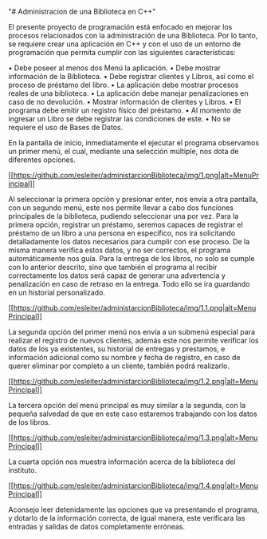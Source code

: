 "# Administracion de una Biblioteca en C++" 

El presente proyecto de programación está enfocado en mejorar los procesos relacionados con la administración de una Biblioteca. Por lo tanto, se requiere crear una aplicación en C++ y con el uso de un entorno de programación que permita cumplir con las siguientes características:
    
• Debe poseer al menos dos Menú la aplicación.
• Debe mostrar información de la Biblioteca.
• Debe registrar clientes y Libros, así como el proceso de préstamo del libro.
• La aplicación debe mostrar procesos reales de una biblioteca.
• La aplicación debe manejar penalizaciones en caso de no devolución.
• Mostrar información de clientes y Libros.
• El programa debe emitir un registro físico del préstamo.
• Al momento de ingresar un Libro se debe registrar las condiciones de este.
• No se requiere el uso de Bases de Datos.

En la pantalla de inicio, inmediatamente el ejecutar el programa observamos un primer menú, el cual, mediante una selección múltiple, nos dota de diferentes opciones.

[[https://github.com/esleiter/administarcionBiblioteca/img/1.png|alt=MenuPrincipal]]

Al seleccionar la primera opción y presionar enter, nos envía a otra pantalla, con un segundo menú, este nos 
permite llevar a cabo dos funciones principales de la biblioteca, pudiendo seleccionar una por vez.
Para la primera opción, registrar un préstamo, seremos capaces de registrar el préstamo de un libro a una persona en específico, nos ira solicitando detalladamente los datos necesarios para cumplir con ese proceso. De la misma manera verifica estos datos, y no ser correctos, el programa automáticamente nos guía.
Para la entrega de los libros, no solo se cumple con lo anterior descrito, sino que también el programa al recibir correctamente los datos será capaz de generar una advertencia y penalización en caso de retraso en la entrega.
Todo ello se ira guardando en un historial personalizado.

[[https://github.com/esleiter/administarcionBiblioteca/img/1.1.png|alt=MenuPrincipal]]

La segunda opción del primer menú nos envía a un submenú especial para realizar el registro de nuevos clientes, además este nos permite verificar los datos de los ya existentes, su historial de entregas y prestamos, e información adicional como su nombre y fecha de registro, en caso de querer eliminar por completo a un cliente, también podrá realizarlo.

[[https://github.com/esleiter/administarcionBiblioteca/img/1.2.png|alt=MenuPrincipal]]

La tercera opción del menú principal es muy similar a la segunda, con la pequeña salvedad de que en este caso estaremos trabajando con los datos de los libros.

[[https://github.com/esleiter/administarcionBiblioteca/img/1.3.png|alt=MenuPrincipal]]

La cuarta opción nos muestra información acerca de la biblioteca del instituto.

[[https://github.com/esleiter/administarcionBiblioteca/img/1.4.png|alt=MenuPrincipal]]

Aconsejo leer detenidamente las opciones que va presentando el programa, y dotarlo de la información correcta, de igual manera, este verificara las entradas y salidas de datos completamente erróneas.
